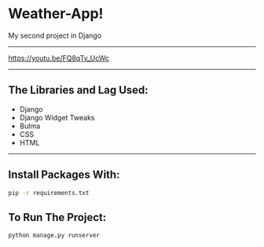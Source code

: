 # Weather-App!
My second project in Django

---

https://youtu.be/FQ8qTv_UcWc

---

## The Libraries and Lag Used:
- Django
- Django Widget Tweaks
- Bulma
- CSS
- HTML

---

## Install Packages With:
```zsh
pip -r requirements.txt
```

## To Run The Project:
```zsh
python manage.py runserver
```
